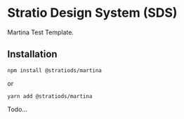 # Stratio Design System (SDS)
Martina Test Template.

## Installation
```
npm install @stratiods/martina
```
or
```
yarn add @stratiods/martina
```

Todo...
